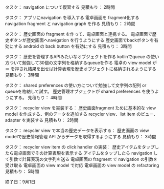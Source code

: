 タスク： navigation について復習する
見積もり： 2時間

タスク：
アプリにnavigation を導入する
  電卓画面を fragment化する
  navigation fragment と navigation graph を作る
見積もり： 2時間

タスク： 
歴史画面の fragment を作って、電卓画面と連携する。
  電卓画面で歴史ボタンが歴史画面へnavigation を行うようにする
  歴史画面でbackボタンを有効にする
  android の back button を有効にする
見積もり： 3時間

タスク： 
歴史を管理するAPIみたいなオブジェクトを作る
kotlinでqueue の使い方ついて勉強して30個の文字列を格納するqueueを作る
電卓の view model が ＝ を押され結果を出せば計算表現を歴史オブジェクトに格納されるようにする
見積もり： 3時間

タスク： 
shared preferences の使い方について勉強して文字列の配列 or queueを格納して試す。
歴史管理オブジェクトが shared preferences を使うようにする。
見積もり： 4時間

タスク： 
recycler view を実装する：
  歴史画面fragment ために基本的な view model を作成する、例のデータを追加する
  recycler view、list item のビュー、adapter を実装する
見積もり： 2時間

タスク： 
recycler view で本当の歴史データを表示する：
  歴史画面の view modelで歴史情報管理 API からデータを取得するようにする
見積もり： 3時間

タスク： 
recycler view item の click handler の実装：
  歴史アイテムをタップしたら電卓画面でその計算表現を表示する
  アイテムをタップしたら navigation して引数で計算表現の文字列を送る
  電卓画面の fragment で navigation の引数を受け取る
  電卓画面の view model で対応
    電卓画面の view model の refactoring
見積もり： 5時間

終了日：9月1日
